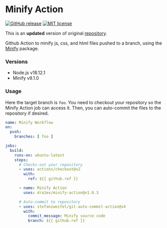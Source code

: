 # Minify Action
[![GitHub release](https://img.shields.io/github/release/DrA1ex/minify-action.svg?color=orange)](https://gitHub.com//minify-action/releases/)
[![MIT license](https://img.shields.io/github/license/anthonyftwang/minify-action.svg?color=blue)](https://github.com/anthonyftwang/minify-action/blob/master/LICENSE)

This is an **updated** version of original [repository](https://github.com/anthonyftwang/minify-action).

Github Action to minify js, css, and html files pushed to a branch, using the [Minify](https://github.com/coderaiser/minify) package.

### Versions
- Node.js v18.12.1
- Minify v9.1.0

### Usage
Here the target branch is `foo`. You need to checkout your repository so the Minify Action job can access it. Then, you can auto-commit the files to the repository if desired.
```yaml
name: Minify Workflow
on:
  push:
    branches: [ foo ]

jobs:
  build:
    runs-on: ubuntu-latest
    steps:
      # Checks-out your repository
      - uses: actions/checkout@v2
        with:
          ref: ${{ github.ref }}

      - name: Minify Action
        uses: dra1ex/minify-action@v1.0.3

      # Auto-commit to repository
      - uses: stefanzweifel/git-auto-commit-action@v4
        with:
          commit_message: Minify source code
          branch: ${{ github.ref }}
```
